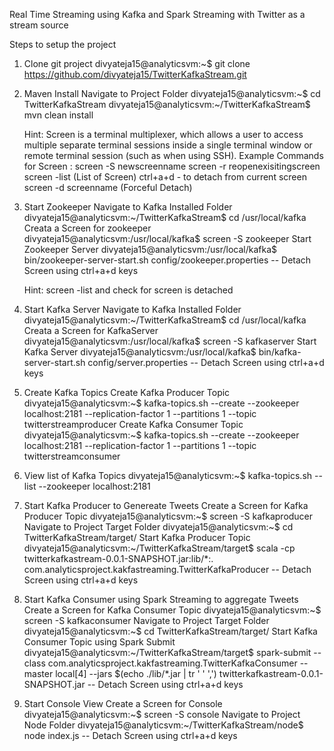 Real Time Streaming using Kafka and Spark Streaming with Twitter as a stream source

Steps to setup the project

1. Clone git project 
	divyateja15@analyticsvm:~$ git clone https://github.com/divyateja15/TwitterKafkaStream.git

2. Maven Install
	Navigate to Project Folder
	divyateja15@analyticsvm:~$ cd TwitterKafkaStream
	divyateja15@analyticsvm:~/TwitterKafkaStream$ mvn clean install
	
	Hint: Screen is a terminal multiplexer, which allows a user to access multiple separate terminal sessions inside a single terminal    window or remote terminal session (such as when using SSH).
	Example Commands for Screen :
	screen -S newscreenname
	screen -r reopenexisitingscreen
	screen -list (List of Screen)
	ctrl+a+d - to detach from current screen
	screen -d screenname (Forceful Detach)
	
3. Start Zookeeper
	Navigate to Kafka Installed Folder
	divyateja15@analyticsvm:~/TwitterKafkaStream$ cd /usr/local/kafka
	Creata a Screen for zookeeper
	divyateja15@analyticsvm:/usr/local/kafka$ screen -S zookeeper
	Start Zookeeper Server
	divyateja15@analyticsvm:/usr/local/kafka$ bin/zookeeper-server-start.sh config/zookeeper.properties
	-- Detach Screen using ctrl+a+d keys
	
	Hint: screen -list and check for screen is detached 
	
3. Start Kafka Server
	Navigate to Kafka Installed Folder
	divyateja15@analyticsvm:~/TwitterKafkaStream$ cd /usr/local/kafka
	Creata a Screen for KafkaServer
	divyateja15@analyticsvm:/usr/local/kafka$ screen -S kafkaserver
	Start Kafka Server
	divyateja15@analyticsvm:/usr/local/kafka$ bin/kafka-server-start.sh config/server.properties
	-- Detach Screen using ctrl+a+d keys

4. Create Kafka Topics
	Create Kafka Producer Topic
	divyateja15@analyticsvm:~$ kafka-topics.sh --create --zookeeper localhost:2181 --replication-factor 1 --partitions 1 --topic twitterstreamproducer
	Create Kafka Consumer Topic
	divyateja15@analyticsvm:~$ kafka-topics.sh --create --zookeeper localhost:2181 --replication-factor 1 --partitions 1 --topic twitterstreamconsumer
	
5. View list of Kafka Topics
	divyateja15@analyticsvm:~$ kafka-topics.sh --list --zookeeper localhost:2181

6. Start Kafka Producer to Genereate Tweets
	Create a Screen for Kafka Producer Topic
	divyateja15@analyticsvm:~$ screen -S kafkaproducer
	Navigate to Project Target Folder
	divyateja15@analyticsvm:~$ cd TwitterKafkaStream/target/
	Start Kafka Producer Topic
	divyateja15@analyticsvm:~/TwitterKafkaStream/target$ scala -cp twitterkafkastream-0.0.1-SNAPSHOT.jar:lib/*:. com.analyticsproject.kakfastreaming.TwitterKafkaProducer
	-- Detach Screen using ctrl+a+d keys
	
7. Start Kafka Consumer using Spark Streaming to aggregate Tweets
	Create a Screen for Kafka Consumer Topic
	divyateja15@analyticsvm:~$ screen -S kafkaconsumer
	Navigate to Project Target Folder
	divyateja15@analyticsvm:~$ cd TwitterKafkaStream/target/
	Start Kafka Consumer Topic using Spark Submit
	divyateja15@analyticsvm:~/TwitterKafkaStream/target$ spark-submit --class com.analyticsproject.kakfastreaming.TwitterKafkaConsumer --master local[4] --jars $(echo ./lib/*.jar | tr ' ' ',') twitterkafkastream-0.0.1-SNAPSHOT.jar
	-- Detach Screen using ctrl+a+d keys
	
8. Start Console View
	Create a Screen for Console
	divyateja15@analyticsvm:~$ screen -S console
	Navigate to Project Node Folder
	divyateja15@analyticsvm:~/TwitterKafkaStream/node$ node index.js
	-- Detach Screen using ctrl+a+d keys

